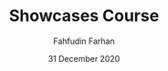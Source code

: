 ---
title: Showcases Course
date: 31 December 2020
thumbnail: /assets/showcases/thumbnail_course.png
author: Fahfudin Farhan
category: Mobile
tags: 
- Exploration
- Course
---